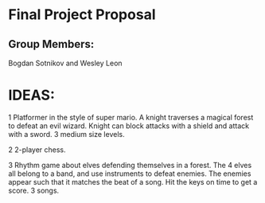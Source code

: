 # Final Project Proposal

## Group Members:

Bogdan Sotnikov and Wesley Leon
       
# IDEAS:

1 Platformer in the style of super mario. A knight traverses a magical forest to defeat an evil wizard. Knight can block attacks with a shield and attack with a sword. 3 medium size levels.

2 2-player chess.

3 Rhythm game about elves defending themselves in a forest. The 4 elves all belong to a band, and use instruments to defeat enemies. The enemies appear such that it matches the beat of a song. Hit the keys on time to get a score. 3 songs.

